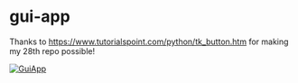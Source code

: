 # gui-app
Thanks to https://www.tutorialspoint.com/python/tk_button.htm for making my 28th repo possible!


[![GuiApp](https://img.shields.io/badge/language-python2.7-green?maxAge=360)](https://www.python.org/)
